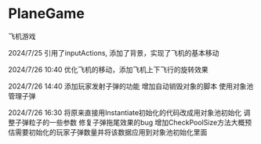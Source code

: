# PlaneGame
飞机游戏

2024/7/25
引用了inputActions, 添加了背景，实现了飞机的基本移动

2024/7/26 10:40
优化飞机的移动，添加飞机上下飞行的旋转效果

2024/7/26 14:40
添加玩家发射子弹的功能
增加自动销毁对象的脚本
使用对象池管理子弹

2024/7/26 16:30
将原来直接用Instantiate初始化的代码改成用对象池初始化
调整子弹粒子的一些参数
修复子弹拖尾效果的bug
增加CheckPoolSize方法大概预估需要初始化的玩家子弹数量并将该数据应用到对象池初始化里面
